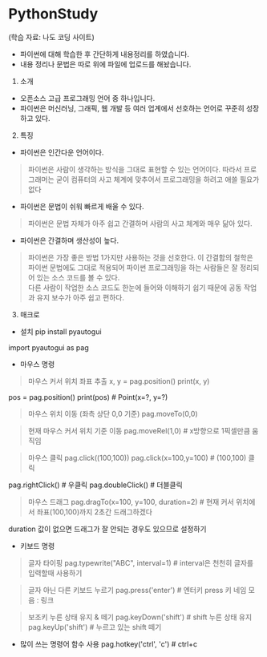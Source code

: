 # PythonStudy
(학습 자료: 나도 코딩 사이트)
- 파이썬에 대해 학습한 후 간단하게 내용정리를 하였습니다. 
- 내용 정리나 문법은 따로 위에 파일에 업로드를 해놨습니다.

1. 소개
- 오픈소스 고급 프로그래밍 언어 중 하나입니다.
- 파이썬은 머신러닝, 그래픽, 웹 개발 등 여러 업계에서 선호하는 언어로 꾸준히 성장하고 있다.

2. 특징
- 파이썬은 인간다운 언어이다.
> 파이썬은 사람이 생각하는 방식을 그대로 표현할 수 있는 언어이다. 따라서 프로그래머는 굳이 컴퓨터의 사고 체계에 맞추어서 프로그래밍을 하려고 애쓸 필요가 없다

- 파이썬은 문법이 쉬워 빠르게 배울 수 있다.
> 파이썬은 문법 자체가 아주 쉽고 간결하며 사람의 사고 체계와 매우 닮아 있다.

- 파이썬은 간결하며 생산성이 높다.
> 파이썬은 가장 좋은 방법 1가지만 사용하는 것을 선호한다. 이 간결함의 철학은 파이썬 문법에도 그대로 적용되어 파이썬 프로그래밍을 하는 사람들은 잘 정리되어 있는 소스 코드를 볼 수 있다.       
  다른 사람이 작업한 소스 코드도 한눈에 들어와 이해하기 쉽기 때문에 공동 작업과 유지 보수가 아주 쉽고 편하다.

3. 매크로
- 설치
pip install pyautogui

import pyautogui as pag

- 마우스 명령
> 마우스 커서 위치 좌표 추출
x, y = pag.position()
print(x, y)

pos = pag.position()
print(pos) # Point(x=?, y=?)

> 마우스 위치 이동 (좌측 상단 0,0 기준)
pag.moveTo(0,0)

> 현재 마우스 커서 위치 기준 이동
pag.moveRel(1,0) # x방향으로 1픽셀만큼 움직임

> 마우스 클릭
pag.click((100,100))
pag.click(x=100,y=100) # (100,100) 클릭

pag.rightClick() # 우클릭
pag.doubleClick() # 더블클릭

> 마우스 드래그
pag.dragTo(x=100, y=100, duration=2)  # 현재 커서 위치에서 좌표(100,100)까지 2초간 드래그하겠다

duration 값이 없으면 드래그가 잘 안되는 경우도 있으므로 설정하기

- 키보드 명령
> 글자 타이핑
pag.typewrite("ABC", interval=1)  # interval은 천천히 글자를 입력할때 사용하기

> 글자 아닌 다른 키보드 누르기
pag.press('enter') # 엔터키
press 키 네임 모음 : 링크

> 보조키 누른 상태 유지 & 떼기
pag.keyDown('shift')  # shift 누른 상태 유지
pag.keyUp('shift')  # 누르고 있는 shift 떼기

- 많이 쓰는 명령어 함수 사용
pag.hotkey('ctrl', 'c') # ctrl+c
